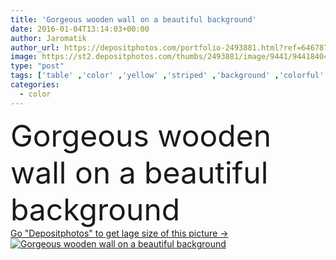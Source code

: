```yaml
---
title: 'Gorgeous wooden wall on a beautiful background'
date: 2016-01-04T13:14:03+00:00
author: Jaromatik
author_url: https://depositphotos.com/portfolio-2493881.html?ref=64678756
image: https://st2.depositphotos.com/thumbs/2493881/image/9441/94418404/api_thumb_450.jpg?forcejpeg=true
type: "post"
tags: ['table' ,'color' ,'yellow' ,'striped' ,'background' ,'colorful' ,'nobody' ,'horizontal' ,'element' ,'macro' ,'design' ,'row' ,'nature' ,'abstract' ,'rural' ,'texture' ,'vertical' ,'natural' ,'brown' ,'wooden' ,'board' ,'tree' ,'pattern' ,'line' ,'frame' ,'grunge' ,'old' ,'retro' ,'rustic' ,'vintage' ,'backdrop' ,'effect' ,'pine' ,'building' ,'house' ,'structure' ,'wall' ,'panel' ,'wood' ,'material' ,'textured' ,'surface' ,'hardwood' ,'timber' ,'plank' ,'floor' ,'rough' ,'streak' ,'strip' ,'section' ]
categories: 
  - color
---
```

<div aling="center">
            <font size="60"> Gorgeous wooden wall on a beautiful background</font>   
</div>
<div>
    <a href='https://st2.depositphotos.com/thumbs/2493881/image/9441/94418404/api_thumb_450.jpg?forcejpeg=true?ref=64678756' target=_blank > Go "Depositphotos" to get lage size of this picture ->
        <img href='https://st2.depositphotos.com/thumbs/2493881/image/9441/94418404/api_thumb_450.jpg?forcejpeg=true?ref=64678756' src='https://st2.depositphotos.com/2493881/9441/i/950/depositphotos_94418404-stock-photo-gorgeous-wooden-wall-on-a.jpg?forcejpeg=true' alt='Gorgeous wooden wall on a beautiful background' >
    </a>
</div>
